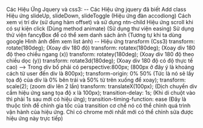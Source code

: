 Các Hiệu Ứng Jquery và css3:
-- Các Hiệu ứng jquery đã biết
Add class
Hiệu ứng slideUp, slideDown, slideToggle (Hiệu ứng đàn accodiong)
Cách xem vị trí div (sử dụng hàm offset) và sử dụng ntn-child
Hiệu ứng scroll khi có sự kiện click (Dùng method animate) (Sử dụng thư viện easing)
Sử dụng thử viện fancyBox để có thể xem danh sách ảnh (Tương tự khi ta dùng google Hình ảnh đểm xem list ảnh)
-- Hiệu ứng transform (Css3)
transform: rotate(180deg); (Xoay div 180 độ)
transform: rotatex(180deg); (Xoay div 180 độ theo chiều ngang (x))
transform: rotatey(180deg); (Xoay div 180 độ theo chiều dọc (y))
transform: rotate3d(180deg); (Xoay div 180 độ có độ thực tế cao)
--> Trong div bố phải có perspective:800px; (800px ở đây ý là khoảng cách từ user đến div là 800px);
transform-origin: 0% 50% (Tức là nó sẽ lấy tọa độ của div là 0% bên trái và 50% từ trên xuống để xoay);
transform: scale(2); (zoom div lên 2 lần)
transform: translateX(100px); (Dịch chuyển div cầm hiệu ứng sang tọa độ x là 100px);
transition-delay: 1s; (Khi di chuột vào thì phải 1s sau mới có hiệu ứng);
transition-timing-function: ease (Đây là thuộc tính để chỉnh gia tốc của transition cơ chế nó có thể chỉnh quá trình vận hành của hiệu ứng. Chỉ có chrome mới nhất mới có thể chỉnh sửa được hiệu ứng này trực tiếp)
